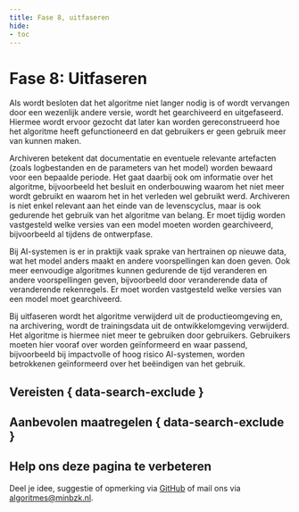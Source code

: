 ```yaml
--- 
title: Fase 8, uitfaseren
hide:
- toc
---
```


# Fase 8: Uitfaseren
Als wordt besloten dat het algoritme niet langer nodig is of wordt vervangen door een wezenlijk andere versie, wordt het gearchiveerd en uitgefaseerd. 
Hiermee wordt ervoor gezocht dat later kan worden gereconstrueerd hoe het algoritme heeft gefunctioneerd en dat gebruikers er geen gebruik meer van kunnen maken.  

Archiveren betekent dat documentatie en eventuele relevante artefacten (zoals logbestanden en de parameters van het model) worden bewaard voor een bepaalde periode. 
Het gaat daarbij ook om informatie over het algoritme, bijvoorbeeld het besluit en onderbouwing waarom het niet meer wordt gebruikt en waarom het in het verleden wel gebruikt werd. 
Archiveren is niet enkel relevant aan het einde van de levenscyclus, maar is ook gedurende het gebruik van het algoritme van belang. 
Er moet tijdig worden vastgesteld welke versies van een model moeten worden gearchiveerd, bijvoorbeeld al tijdens de ontwerpfase. 

Bij AI-systemen is er in praktijk vaak sprake van hertrainen op nieuwe data, wat het model anders maakt en andere voorspellingen kan doen geven. 
Ook meer eenvoudige algoritmes kunnen gedurende de tijd veranderen en andere voorspellingen geven, bijvoorbeeld door veranderende data of veranderende rekenregels. 
Er moet worden vastgesteld welke versies van een model moet gearchiveerd. 

Bij uitfaseren wordt het algoritme verwijderd uit de productieomgeving en, na archivering, wordt de trainingsdata uit de ontwikkelomgeving verwijderd. 
Het algoritme is hiermee niet meer te gebruiken door gebruikers. 
Gebruikers moeten hier vooraf over worden geïnformeerd en waar passend, bijvoorbeeld bij impactvolle of hoog risico AI-systemen, worden betrokkenen geïnformeerd over het beëindigen van het gebruik. 
 
## Vereisten { data-search-exclude }

<!-- list_vereisten levenscyclus/uitfaseren no-rol no-levenscyclus no-search no-onderwerp -->

## Aanbevolen maatregelen { data-search-exclude }

<!-- list_maatregelen levenscyclus/uitfaseren no-rol no-levenscyclus no-search no-onderwerp -->


## Help ons deze pagina te verbeteren
Deel je idee, suggestie of opmerking via [GitHub](https://github.com/MinBZK/Algoritmekader/issues/new/choose) of mail ons via [algoritmes@minbzk.nl](mailto:algoritmes@minbzk.nl).
